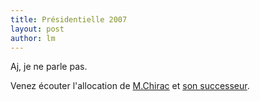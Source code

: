 ```yaml
---
title: Présidentielle 2007 
layout: post
author: lm
---
```

<p>Aj, je ne parle pas.</p>
<p>Venez écouter l&#39;allocation de <a href="http://www.rfi.fr/actufr/articles/089/article_51862.asp" target="_blank">M.Chirac</a> et <a href="http://www.rfi.fr/actufr/articles/089/article_51876.asp" target="_blank">son successeur</a>.  </p>
